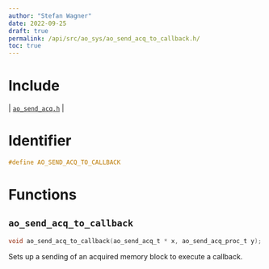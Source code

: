 ```yaml
---
author: "Stefan Wagner"
date: 2022-09-25
draft: true
permalink: /api/src/ao_sys/ao_send_acq_to_callback.h/
toc: true
---
```


# Include

| [`ao_send_acq.h`](ao_send_acq.h.md) |

# Identifier

```c
#define AO_SEND_ACQ_TO_CALLBACK
```

# Functions

## `ao_send_acq_to_callback`

```c
void ao_send_acq_to_callback(ao_send_acq_t * x, ao_send_acq_proc_t y);
```

Sets up a sending of an acquired memory block to execute a callback.
